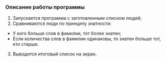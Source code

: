### Описание работы программы
1. Запускается программа с заготовленным списком людей;
2. Сравниваются люди по принципу знатности:
- У кого больше слов в фамилии, тот более знатен;
- Если количества слов в фамилии одинаковы, то знатен больше тот, кто старше.
3. Выводится итоговый список на экран.